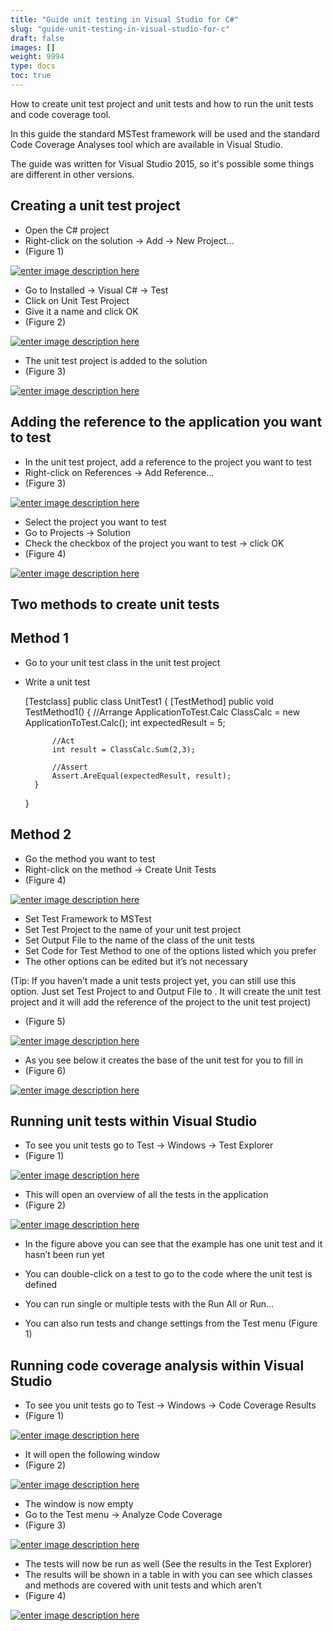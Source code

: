 ```yaml
---
title: "Guide unit testing in Visual Studio for C#"
slug: "guide-unit-testing-in-visual-studio-for-c"
draft: false
images: []
weight: 9994
type: docs
toc: true
---
```


How to create unit test project and unit tests and how to run the unit tests and code coverage tool.

In this guide the standard MSTest framework will be used and the standard Code Coverage Analyses tool which are available in Visual Studio.

The guide was written for Visual Studio 2015, so it's possible some things are different in other versions.

## Creating a unit test project
- Open the C# project
- Right-click on the solution -> Add -> New Project…
- (Figure 1)

[![enter image description here][Figure 1]][Figure 1]

- Go to Installed -> Visual C# -> Test
- Click on Unit Test Project
- Give it a name and click OK
- (Figure 2)

[![enter image description here][Figure 2]][Figure 2]

- The unit test project is added to the solution
- (Figure 3)

[![enter image description here][Figure 3]][Figure 3]

  [Figure 1]: https://i.stack.imgur.com/GSo4k.png
  [Figure 2]: https://i.stack.imgur.com/BIKJd.png
  [Figure 3]: https://i.stack.imgur.com/0sWwU.png

**Adding the reference to the application you want to test**
------------------------------------------------------------

- In the unit test project, add a reference to the project you want to test
- Right-click on References -> Add Reference…
- (Figure 3)

[![enter image description here][Figure 3]][Figure 3]

- Select the project you want to test
- Go to Projects -> Solution
- Check the checkbox of the project you want to test -> click OK
- (Figure 4)

[![enter image description here][Figure 4]][Figure 4]

  [Figure 3]: https://i.stack.imgur.com/JCevC.png
  [Figure 4]: https://i.stack.imgur.com/HfIYf.png

## Two methods to create unit tests
**Method 1**
------------

- Go to your unit test class in the unit test project
- Write a unit test


    [Testclass]
    public class UnitTest1
    {
        [TestMethod]
        public void TestMethod1()
        {
            //Arrange
            ApplicationToTest.Calc ClassCalc = new ApplicationToTest.Calc();
            int expectedResult = 5;
    
            //Act
            int result = ClassCalc.Sum(2,3);
    
            //Assert
            Assert.AreEqual(expectedResult, result);
        }
    }

**Method 2**
------------

- Go the method you want to test
- Right-click on the method -> Create Unit Tests
- (Figure 4)

[![enter image description here][Figure 4]][Figure 4]

- Set Test Framework to MSTest
- Set Test Project to the name of your unit test project
- Set Output File to the name of the class of the unit tests
- Set Code for Test Method to one of the options listed which you prefer
- The other options can be edited but it’s not necessary

(Tip: If you haven’t made a unit tests project yet, you can still use this option. Just set Test Project to <New Test Project> and Output File to <New Test File>. It will create the unit test project and it will add the reference of the project to the unit test project)
- (Figure 5)

[![enter image description here][Figure 5]][Figure 5]

- As you see below it creates the base of the unit test for you to fill in
- (Figure 6)

[![enter image description here][Figure 6]][Figure 6]

  [Figure 4]: https://i.stack.imgur.com/8KUK5.png
  [Figure 5]: https://i.stack.imgur.com/7xGvF.png
  [Figure 6]: https://i.stack.imgur.com/MnzQ9.png

## Running unit tests within Visual Studio
- To see you unit tests go to Test -> Windows -> Test Explorer
- (Figure 1)

[![enter image description here][Figure 1]][Figure 1]

- This will open an overview of all the tests in the application
- (Figure 2)

[![enter image description here][Figure 2]][Figure 2]

- In the figure above you can see that the example has one unit test and it hasn’t been run yet
- You can double-click on a test to go to the code where the unit test is defined
- You can run single or multiple tests with the Run All or Run…
- You can also run tests and change settings from the Test menu (Figure 1)

  [Figure 1]: https://i.stack.imgur.com/C8EKC.png
  [Figure 2]: https://i.stack.imgur.com/jKoUO.png

## Running code coverage analysis within Visual Studio
- To see you unit tests go to Test -> Windows -> Code Coverage Results
- (Figure 1)

[![enter image description here][Figure 1]][Figure 1]

- It will open the following window
- (Figure 2)

[![enter image description here][Figure 2]][Figure 2]

- The window is now empty
- Go to the Test menu -> Analyze Code Coverage
- (Figure 3)

[![enter image description here][Figure 3]][Figure 3]

- The tests will now be run as well (See the results in the Test Explorer)
- The results will be shown in a table in with you can see which classes and methods are covered with unit tests and which aren’t
- (Figure 4)

[![enter image description here][Figure 4]][Figure 4]

  [Figure 1]: https://i.stack.imgur.com/cLWqc.png
  [Figure 2]: https://i.stack.imgur.com/7CeMY.png
  [Figure 3]: https://i.stack.imgur.com/tVjvc.png
  [Figure 4]: https://i.stack.imgur.com/jCFVh.png

